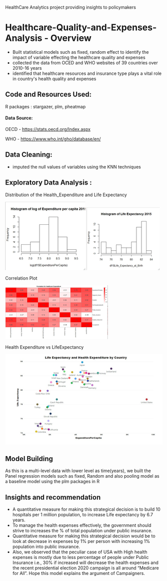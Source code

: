 HealthCare Analytics project providing insights to policymakers 

# Healthcare-Quality-and-Expenses-Analysis - Overview

* Built statistical models such as fixed, random effect to identify the impact of variable effecting the healthcare quality and expenses
* collected the data from OCED and WHO websites of 39 countries over 2010-16 years
* identified that healthcare resources and insurance type plays a vital role in country's health quality and expenses

## Code and Resources Used:

R packages : stargazer, plm, pheatmap

#### Data Source: 

OECD - https://stats.oecd.org/Index.aspx

WHO  - https://www.who.int/gho/database/en/


## Data Cleaning:

* imputed the null values of variables using the KNN techniques 

## Exploratory Data Analysis :

Distribution of the Health_Expenditure and Life Expectancy

![EDA](https://github.com/vinayreddy115/Healthcare-Quality-and-Expenses-Analysis/blob/main/Images/Distribution%20of%20Expenditure%20data.png)
![EDA](https://github.com/vinayreddy115/Healthcare-Quality-and-Expenses-Analysis/blob/main/Images/Distribution%20of%20Life%20Expectancy%20data.png)

Correlation Plot

![EDA](https://github.com/vinayreddy115/Healthcare-Quality-and-Expenses-Analysis/blob/main/Images/Correlation%20plot.png)

Health Expenditure vs LifeExpectancy

![EDA](https://github.com/vinayreddy115/Healthcare-Quality-and-Expenses-Analysis/blob/main/Images/LifeExpectancy%20vs%20Healthcare%20Expenditure.png)

## Model Building

As this is a multi-level data with lower level as time(years), we built the Panel regression models such as fixed, Random and also pooling model as a baseline model using the plm packages in R

## Insights and recommendation 

* A quantitative measure for making this strategical decision is to build 10 hospitals per 1
million population, to increase Life expectancy by 6.7 years.
* To manage the health expenses effectively, the government should strive to increases the
% of total population under public insurance.
* Quantitative measure for making this strategical decision would be to look at decrease in
expenses by 1% per person with increasing 1% population into public insurance.
* Also, we observed that the peculiar case of USA with High health expenses is mostly due
to less percentage of people under Public Insurance i.e., 30% if increased will decrease the
health expenses and the recent presidential election 2020 campaign is all around “Medicare
for All”. Hope this model explains the argument of Campaigners. 



